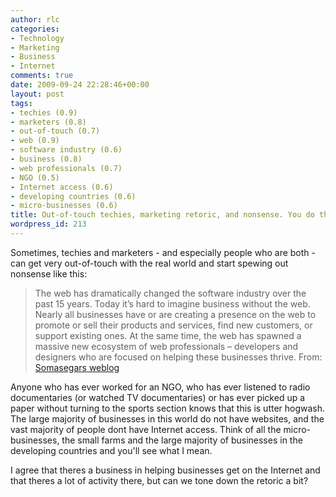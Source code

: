 ```yaml
---
author: rlc
categories:
- Technology
- Marketing
- Business
- Internet
comments: true
date: 2009-09-24 22:28:46+00:00
layout: post
tags:
- techies (0.9)
- marketers (0.8)
- out-of-touch (0.7)
- web (0.9)
- software industry (0.6)
- business (0.8)
- web professionals (0.7)
- NGO (0.5)
- Internet access (0.6)
- developing countries (0.6)
- micro-businesses (0.6)
title: Out-of-touch techies, marketing retoric, and nonsense. You do the math.
wordpress_id: 213
---
```


Sometimes, techies and marketers - and especially people who are both - can get very out-of-touch with the real world and start spewing out nonsense<!--more--> like this:

<blockquote>The web has dramatically changed the software industry over the past 15 years. Today it’s hard to imagine business without the web. Nearly all businesses have or are creating a presence on the web to promote or sell their products and services, find new customers, or support existing ones. At the same time, the web has spawned a massive new ecosystem of web professionals – developers and designers who are focused on helping these businesses thrive.  
From: <a href="http://blogs.msdn.com/somasegar/archive/2009/09/24/announcing-websitespark.aspx">Somasegars weblog</a></blockquote>

Anyone who has ever worked for an NGO, who has ever listened to radio documentaries (or watched TV documentaries) or has ever picked up a paper without turning to the sports section knows that this is utter hogwash. The large majority of businesses in this world do not have websites, and the vast majority of people dont have Internet access. Think of all the micro-businesses, the small farms and the large majority of businesses in the developing countries and you'll see what I mean.

I agree that theres a business in helping businesses get on the Internet and that theres a lot of activity there, but can we tone down the retoric a bit?